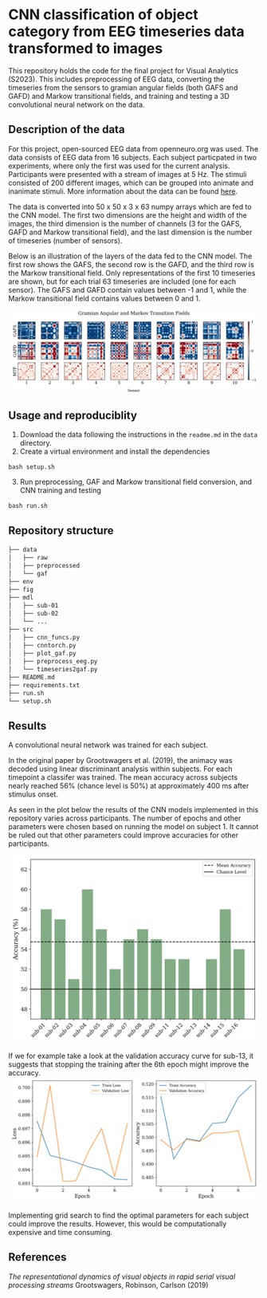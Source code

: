 # CNN classification of object category from EEG timeseries data transformed to images
This repository holds the code for the final project for Visual Analytics (S2023). This includes preprocessing of EEG data, converting the timeseries from the sensors to gramian angular fields (both GAFS and GAFD) and Markow transitional fields, and training and testing a 3D convolutional neural network on the data.


## Description of the data
For this project, open-sourced EEG data from openneuro.org was used. The data consists of EEG data from 16 subjects. Each subject particpated in two experiments, where only the first was used for the current analysis. Participants were presented with a stream of images at 5 Hz. The stimuli consisted of 200 different images, which can be grouped into animate and inanimate stimuli. More information about the data can be found [here](https://openneuro.org/datasets/ds004018/versions/2.0.0).

The data is converted into 50 x 50 x 3 x 63 numpy arrays which are fed to the CNN model. The first two dimensions are the height and width of the images, the third dimension is the number of channels (3 for the GAFS, GAFD and Markow transitional field), and the last dimension is the number of timeseries (number of sensors).

Below is an illustration of the layers of the data fed to the CNN model. The first row shows the GAFS, the second row is the GAFD, and the third row is the Markow transitional field. Only representations of the first 10 timeseries are shown, but for each trial 63 timeseries are included (one for each sensor). The GAFS and GAFD contain values between -1 and 1, while the Markow transitional field contains values between 0 and 1.

![gaf_example](fig/gaf_sub-01_0_0.png)


## Usage and reproduciblity
1. Download the data following the instructions in the `readme.md` in the `data` directory. 
2. Create a virtual environment and install the dependencies
```
bash setup.sh
```
3. Run preprocessing, GAF and Markow transitional field conversion, and CNN training and testing
```
bash run.sh
```

## Repository structure
```
├── data
│   ├── raw
│   ├── preprocessed
│   └── gaf
├── env
├── fig
├── mdl
│   ├── sub-01
│   ├── sub-02
│   └── ...
├── src
│   ├── cnn_funcs.py
│   ├── cnntorch.py
│   ├── plot_gaf.py
│   ├── preprocess_eeg.py
│   └── timeseries2gaf.py
├── README.md
├── requirements.txt
├── run.sh
└── setup.sh
```


## Results
A convolutional neural network was trained for each subject. 

In the original paper by Grootswagers et al. (2019), the animacy was decoded using linear discriminant analysis within subjects. For each timepoint a classifer was trained. The mean accuracy across subjects nearly reached 56% (chance level is 50%) at approximately 400 ms after stimulus onset. 

As seen in the plot below the results of the CNN models implemented in this repository varies across participants. The number of epochs and other parameters were chosen based on running the model on subject 1. It cannot be ruled out that other parameters could improve accuracies for other participants. 

![accuracy](fig/accuracies.png)

If we for example take a look at the validation accuracy curve for sub-13, it suggests that stopping the training after the 6th epoch might improve the accuracy.
![sub-13](mdl/sub-13/history.png)

Implementing grid search to find the optimal parameters for each subject could improve the results. However, this would be computationally expensive and time consuming.


## References
*The representational dynamics of visual objects in rapid serial visual processing streams* Grootswagers, Robinson, Carlson (2019)